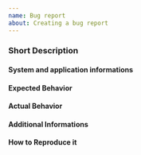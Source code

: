 ```yaml
---
name: Bug report
about: Creating a bug report
---
```


### Short Description

<!--
Try to describe your mistake in one to maximum three sentences.
Among those sentences you can give information about the context.
-->

#### System and application informations

<!--
Add Some system and application informations:
- OS
- GMG-Version
- Soome information about other related application/services 
-->

#### Expected Behavior

<!-- 
What behavior do you expect.
-->

#### Actual Behavior

<!-- 
What behavior are you facing.
-->

#### Additional Informations

<!--
Add some more informations like logs with level=4 or screenshots.
-->

#### How to Reproduce it

<!--
Describe how you came to the error and how it can be reproduced.
-->